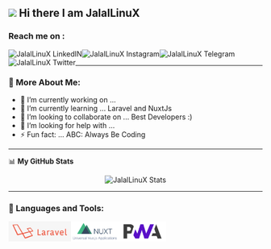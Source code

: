 ## <img src="https://media.giphy.com/media/hvRJCLFzcasrR4ia7z/giphy.gif" width="25px"> Hi there I am JalalLinuX

### Reach me on :

<a href="https://www.linkedin.com/in/jalallinux/">
  <img align="left" alt="JalalLinuX LinkedIN" src="https://img.shields.io/badge/LinkedIn-0077B5?style=for-the-badge&logo=linkedin&logoColor=white" />
</a>
<a href="https://www.instagram.com/jalallinux_/">
  <img align="left" alt="JalalLinuX Instagram" src="https://img.shields.io/badge/Instagram-E4405F?style=for-the-badge&logo=instagram&logoColor=white" />
</a>
<a href="https://t.me/jalallinux">
  <img align="left" alt="JalalLinuX Telegram" src="https://img.shields.io/badge/Telegram-2CA5E0?style=for-the-badge&logo=telegram&logoColor=white" />
</a>
<a href="https://twitter.com/jalallinux">
  <img align="left" alt="JalalLinuX Twitter" src="https://img.shields.io/badge/Twitter-1DA1F2?style=for-the-badge&logo=twitter&logoColor=white" />
</a>

<br/>

---

### 🧐 More About Me:

- 🔭 I’m currently working on ...
- 🌱 I’m currently learning ... Laravel and NuxtJs
- 👯 I’m looking to collaborate on ... Best Developers :)
- 🤔 I’m looking for help with ...
- ⚡ Fun fact: ... ABC: Always Be Coding

---

<label>📊 **My GitHub Stats**</label>

<p align="center"> <img src="https://github-readme-stats.vercel.app/api?username=jalallinux&show_icons=true&theme=default" alt="JalalLinuX Stats" />
  
 
---
  
### 🔨 Languages and Tools:

<img align="left" alt="Laravel" height="40" src="assets/icon_laravel.jpg" />

<img align="left" alt="NuxtJs" height="40" src="assets/icon_nuxt.png" />

<img align="left" alt="PWA" height="40" src="assets/icon_pwa.png" />
